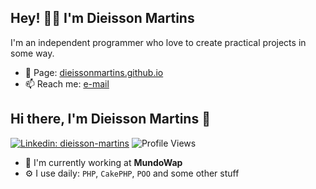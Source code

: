 ## Hey! 👋🏼 I'm Dieisson Martins


I'm an independent programmer who love to create practical projects in some way.

- 🔗 Page: [dieissonmartins.github.io](https://dieissonmartins.github.io/)
- 📫 Reach me: [e-mail](mailto:dieisson.martins.santos@gmail.com)

## Hi there, I'm Dieisson Martins 🎉

[![Linkedin: dieisson-martins](https://img.shields.io/badge/-Dieisson%20Martins-blue?style=flat-square&logo=Linkedin&logoColor=white&link=https://www.linkedin.com/in/dieisson-martins/)](https://www.linkedin.com/in/dieisson-martins/)
![Profile Views](https://komarev.com/ghpvc/?username=dieissonmartins&color=blue)


- 🏢 I'm currently working at **MundoWap**
- ⚙️ I use daily: `PHP`, `CakePHP`, `POO` and some other stuff

<!-- 💵 Side Projects: [title](link), [title](link), -->
